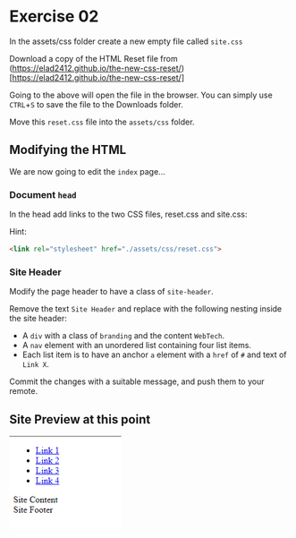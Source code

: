 # Exercise 02

In the assets/css folder create a new empty file called `site.css`

Download a copy of the HTML Reset file from (https://elad2412.github.io/the-new-css-reset/)[https://elad2412.github.io/the-new-css-reset/]

Going to the above will open the file in the browser. You can simply use `CTRL`+`S` to save the file to the Downloads folder.

Move this `reset.css` file into the `assets/css` folder.


## Modifying the HTML
We are now going to edit the `index` page...

### Document `head`
In the head add links to the two CSS files, reset.css and site.css:

Hint: 
```html
<link rel="stylesheet" href="./assets/css/reset.css">
```

### Site Header

Modify the page header to have a class of `site-header`.

Remove the text `Site Header` and replace with the following nesting inside the site header:
- A `div` with a class of `branding` and the content `WebTech`.
- A `nav` element with an unordered list containing four list items.
- Each list item is to have an anchor `a` element with a `href` of `#` and text of `Link X`.

Commit the changes with a suitable message, and push them to your remote.

## Site Preview at this point

![img_11.png](img_11.png)
